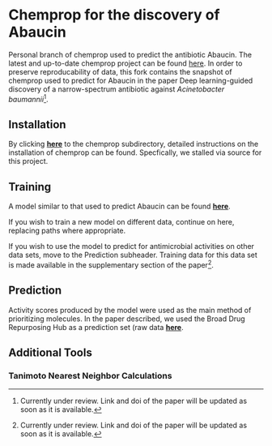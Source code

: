 # Chemprop for the discovery of Abaucin
Personal branch of chemprop used to predict the antibiotic Abaucin.
The latest and up-to-date chemprop project can be found [here](https://github.com/chemprop/chemprop "Chemprop's Github"). In order to preserve reproducability of data, this fork contains the snapshot of chemprop used to predict for Abaucin in the paper Deep learning-guided discovery of a narrow-spectrum antibiotic against *Acinetobacter baumannii*[^1]. 

## Installation

By clicking [**here**](chemprop_abaucin/chemprop) to the chemprop subdirectory, detailed instructions on the installation of chemprop can be found. Specfically, we stalled via source for this project.

## Training
A model similar to that used to predict Abaucin can be found [**here**](models/final_model).

If you wish to train a new model on different data, continue on here, replacing paths where appropriate. 

If you wish to use the model to predict for antimicrobial activities on other data sets, move to the Prediction subheader. Training data for this data set is made available in the supplementary section of the paper[^1]. 




## Prediction
Activity scores produced by the model were used as the main method of prioritizing molecules. In the paper described, we used the Broad Drug Repurposing Hub as a prediction set (raw data [**here**](data/Broad_DRH_smiles.csv). 

## Additional Tools

### Tanimoto Nearest Neighbor Calculations




[^1]: Currently under review. Link and doi of the paper will be updated as soon as it is available. 

